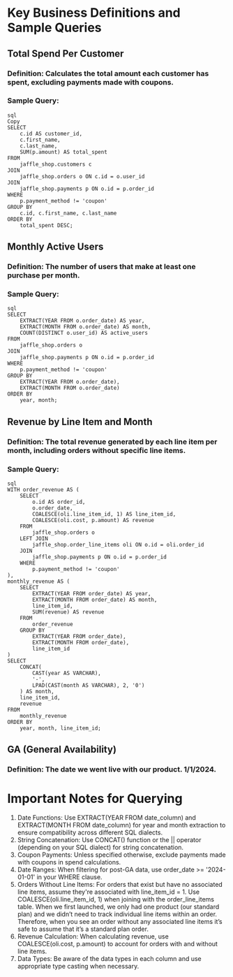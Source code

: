 # Key Business Definitions and Sample Queries

## Total Spend Per Customer
### Definition: Calculates the total amount each customer has spent, excluding payments made with coupons.
### Sample Query:
```
sql
Copy
SELECT 
    c.id AS customer_id,
    c.first_name,
    c.last_name,
    SUM(p.amount) AS total_spent
FROM 
    jaffle_shop.customers c
JOIN 
    jaffle_shop.orders o ON c.id = o.user_id
JOIN 
    jaffle_shop.payments p ON o.id = p.order_id
WHERE 
    p.payment_method != 'coupon'
GROUP BY 
    c.id, c.first_name, c.last_name
ORDER BY 
    total_spent DESC;
```

## Monthly Active Users
### Definition: The number of users that make at least one purchase per month.
### Sample Query:
```
sql
SELECT
    EXTRACT(YEAR FROM o.order_date) AS year,
    EXTRACT(MONTH FROM o.order_date) AS month,
    COUNT(DISTINCT o.user_id) AS active_users
FROM
    jaffle_shop.orders o
JOIN
    jaffle_shop.payments p ON o.id = p.order_id
WHERE
    p.payment_method != 'coupon'
GROUP BY
    EXTRACT(YEAR FROM o.order_date),
    EXTRACT(MONTH FROM o.order_date)
ORDER BY
    year, month;
```

## Revenue by Line Item and Month
### Definition: The total revenue generated by each line item per month, including orders without specific line items.
### Sample Query:
```
sql
WITH order_revenue AS (
    SELECT
        o.id AS order_id,
        o.order_date,
        COALESCE(oli.line_item_id, 1) AS line_item_id,
        COALESCE(oli.cost, p.amount) AS revenue
    FROM
        jaffle_shop.orders o
    LEFT JOIN
        jaffle_shop.order_line_items oli ON o.id = oli.order_id
    JOIN
        jaffle_shop.payments p ON o.id = p.order_id
    WHERE
        p.payment_method != 'coupon'
),
monthly_revenue AS (
    SELECT
        EXTRACT(YEAR FROM order_date) AS year,
        EXTRACT(MONTH FROM order_date) AS month,
        line_item_id,
        SUM(revenue) AS revenue
    FROM
        order_revenue
    GROUP BY
        EXTRACT(YEAR FROM order_date),
        EXTRACT(MONTH FROM order_date),
        line_item_id
)
SELECT
    CONCAT(
        CAST(year AS VARCHAR),
        '-',
        LPAD(CAST(month AS VARCHAR), 2, '0')
    ) AS month,
    line_item_id,
    revenue
FROM
    monthly_revenue
ORDER BY
    year, month, line_item_id;
```

## GA (General Availability)
### Definition: The date we went live with our product. 1/1/2024.

# Important Notes for Querying
1. Date Functions: Use EXTRACT(YEAR FROM date_column) and EXTRACT(MONTH FROM date_column) for year and month extraction to ensure compatibility across different SQL dialects.
1. String Concatenation: Use CONCAT() function or the || operator (depending on your SQL dialect) for string concatenation.
1. Coupon Payments: Unless specified otherwise, exclude payments made with coupons in spend calculations.
1. Date Ranges: When filtering for post-GA data, use order_date >= '2024-01-01' in your WHERE clause.
1. Orders Without Line Items: For orders that exist but have no associated line items, assume they're associated with line_item_id = 1. Use COALESCE(oli.line_item_id, 1) when joining with the order_line_items table. When we first launched, we only had one product (our standard plan) and we didn’t need to track individual line items within an order. Therefore, when you see an order without any associated line items it’s safe to assume that it’s a standard plan order.
1. Revenue Calculation: When calculating revenue, use COALESCE(oli.cost, p.amount) to account for orders with and without line items.
1. Data Types: Be aware of the data types in each column and use appropriate type casting when necessary.
